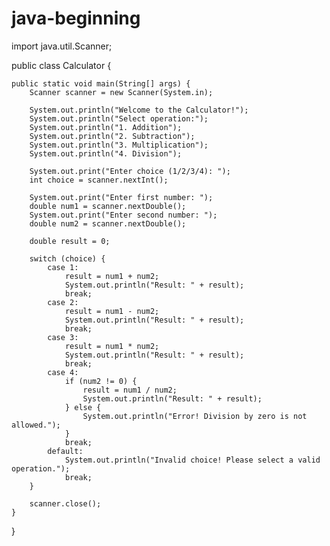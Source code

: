 # java-beginning
import java.util.Scanner;

public class Calculator {

    public static void main(String[] args) {
        Scanner scanner = new Scanner(System.in);

        System.out.println("Welcome to the Calculator!");
        System.out.println("Select operation:");
        System.out.println("1. Addition");
        System.out.println("2. Subtraction");
        System.out.println("3. Multiplication");
        System.out.println("4. Division");

        System.out.print("Enter choice (1/2/3/4): ");
        int choice = scanner.nextInt();

        System.out.print("Enter first number: ");
        double num1 = scanner.nextDouble();
        System.out.print("Enter second number: ");
        double num2 = scanner.nextDouble();

        double result = 0;

        switch (choice) {
            case 1:
                result = num1 + num2;
                System.out.println("Result: " + result);
                break;
            case 2:
                result = num1 - num2;
                System.out.println("Result: " + result);
                break;
            case 3:
                result = num1 * num2;
                System.out.println("Result: " + result);
                break;
            case 4:
                if (num2 != 0) {
                    result = num1 / num2;
                    System.out.println("Result: " + result);
                } else {
                    System.out.println("Error! Division by zero is not allowed.");
                }
                break;
            default:
                System.out.println("Invalid choice! Please select a valid operation.");
                break;
        }

        scanner.close();
    }
}
